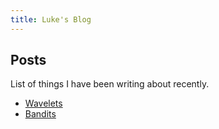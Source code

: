 ```yaml
---
title: Luke's Blog
---
```


## Posts

List of things I have been writing about recently.

- [Wavelets](posts/wavelets.html)
- [Bandits](posts/bandits_intro.html)

